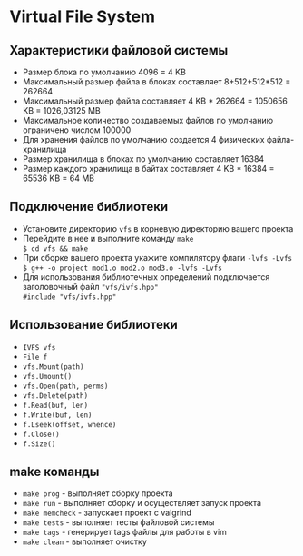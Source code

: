 # Virtual File System

## Характеристики файловой системы

* Размер блока по умолчанию 4096 = 4 KB
* Максимальный размер файла в блоках составляет 8+512+512*512 = 262664
* Максимальный размер файла составляет 4 KB * 262664 = 1050656 KB = 1026,03125 MB
* Максимальное количество создаваемых файлов по умолчанию ограничено числом 100000
* Для хранения файлов по умолчанию создается 4 физических файла-хранилища
* Размер хранилища в блоках по умолчанию составляет 16384
* Размер каждого хранилища в байтах составляет 4 KB * 16384 = 65536 KB = 64 MB

## Подключение библиотеки

* Установите директорию `vfs` в корневую директорию вашего проекта
* Перейдите в нее и выполните команду `make`  
  `$ cd vfs && make`
* При сборке вашего проекта укажите компилятору флаги `-lvfs -Lvfs`  
  `$ g++ -o project mod1.o mod2.o mod3.o -lvfs -Lvfs`
* Для использования библиотечных определений подключается заголовочный файл `"vfs/ivfs.hpp"`  
  `#include "vfs/ivfs.hpp"`

## Использование библиотеки

* `IVFS vfs`
* `File f`
* `vfs.Mount(path)`
* `vfs.Umount()`
* `vfs.Open(path, perms)`
* `vfs.Delete(path)`
* `f.Read(buf, len)`
* `f.Write(buf, len)`
* `f.Lseek(offset, whence)`
* `f.Close()`
* `f.Size()`

## make команды

* `make prog` - выполняет сборку проекта
* `make run` - выполняет сборку и осуществляет запуск проекта
* `make memcheck` - запускает проект с valgrind
* `make tests` - выполняет тесты файловой системы
* `make tags` - генерирует tags файлы для работы в vim
* `make clean` - выполняет очистку

